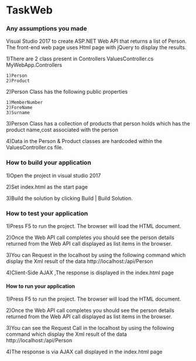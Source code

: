 # TaskWeb
### Any assumptions you made

Visual Studio 2017 to create ASP.NET Web API  that returns a list of Person. The front-end web page uses Html page with jQuery to display the results.

1)There are 2 class present in Controllers ValuesController.cs 
   MyWebApp.Controllers

    1)Person
    2)Product

2)Person Class has the following public properties

    1)MemberNumber
    2)ForeName
    3)Surname 

3)Person Class has a collection of products that person holds which has the product name,cost associated with  the person

4)Data in the  Person & Product classes are hardcoded within the  ValuesController.cs file.

### How to build your application


1)Open the project in visual studio 2017

2)Set index.html as the start page

3)Build the solution by clicking Build | Build Solution.

### How to test your application

1)Press F5 to run the project. The browser will load the HTML document.

2)Once the Web API call completes you should see the person details returned from the Web API call displayed as list items in the browser.

3)You can  Request in the localhost by using the following command which display the 
Xml result of the data
http://localhost:/api/Person

4)Client-Side AJAX ,The response is  displayed in the index.html page

#### How to run your application

1)Press F5 to run the project. The browser will load the HTML document.

2)Once the Web API call completes you should see the person details returned from the Web API call displayed as list items in the browser.

3)You can see the Request Call in the localhost by using the following command which display the 
Xml result of the data
http://localhost:/api/Person

4)The response is via AJAX call displayed in the index.html page




